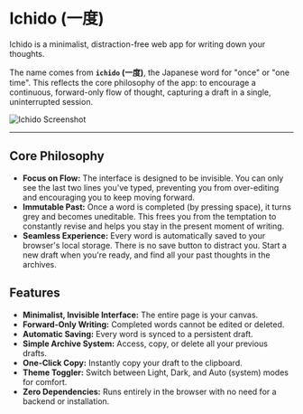 # Ichido (一度)

Ichido is a minimalist, distraction-free web app for writing down your thoughts.

The name comes from **`ichido` (一度)**, the Japanese word for "once" or "one time". This reflects the core philosophy of the app: to encourage a continuous, forward-only flow of thought, capturing a draft in a single, uninterrupted session.

![Ichido Screenshot](https://ichido.leekaize.com/ichido.png)

---

## Core Philosophy

*   **Focus on Flow:** The interface is designed to be invisible. You can only see the last two lines you've typed, preventing you from over-editing and encouraging you to keep moving forward.
*   **Immutable Past:** Once a word is completed (by pressing space), it turns grey and becomes uneditable. This frees you from the temptation to constantly revise and helps you stay in the present moment of writing.
*   **Seamless Experience:** Every word is automatically saved to your browser's local storage. There is no save button to distract you. Start a new draft when you're ready, and find all your past thoughts in the archives.

## Features

*   **Minimalist, Invisible Interface:** The entire page is your canvas.
*   **Forward-Only Writing:** Completed words cannot be edited or deleted.
*   **Automatic Saving:** Every word is synced to a persistent draft.
*   **Simple Archive System:** Access, copy, or delete all your previous drafts.
*   **One-Click Copy:** Instantly copy your draft to the clipboard.
*   **Theme Toggler:** Switch between Light, Dark, and Auto (system) modes for comfort.
*   **Zero Dependencies:** Runs entirely in the browser with no need for a backend or installation.